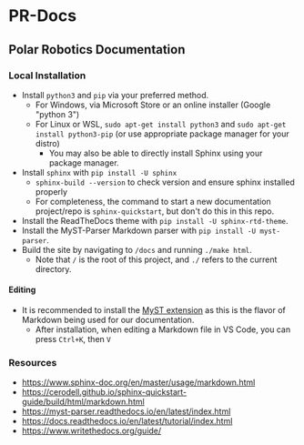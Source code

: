 # PR-Docs
## Polar Robotics Documentation
### Local Installation
- Install `python3` and `pip` via your preferred method.
  - For Windows, via Microsoft Store or an online installer (Google "python 3")
  - For Linux or WSL, `sudo apt-get install python3` and `sudo apt-get install python3-pip` (or use appropriate package manager for your distro)
    - You may also be able to directly install Sphinx using your package manager.
- Install `sphinx` with `pip install -U sphinx`
  - `sphinx-build --version` to check version and ensure sphinx installed properly
  - For completeness, the command to start a new documentation project/repo is `sphinx-quickstart`, but don't do this in this repo.
- Install the ReadTheDocs theme with `pip install -U sphinx-rtd-theme`.
- Install the MyST-Parser Markdown parser with `pip install -U myst-parser`.
- Build the site by navigating to `/docs` and running `./make html`.
  - Note that `/` is the root of this project, and `./` refers to the current directory.

#### Editing
- It is recommended to install the [MyST extension](https://marketplace.visualstudio.com/items?itemName=ExecutableBookProject.myst-highlight) as this is the flavor of Markdown being used for our documentation.
  - After installation, when editing a Markdown file in VS Code, you can press `Ctrl+K`, then `V`

### Resources
- https://www.sphinx-doc.org/en/master/usage/markdown.html
- https://cerodell.github.io/sphinx-quickstart-guide/build/html/markdown.html
- https://myst-parser.readthedocs.io/en/latest/index.html
- https://docs.readthedocs.io/en/latest/tutorial/index.html
- https://www.writethedocs.org/guide/